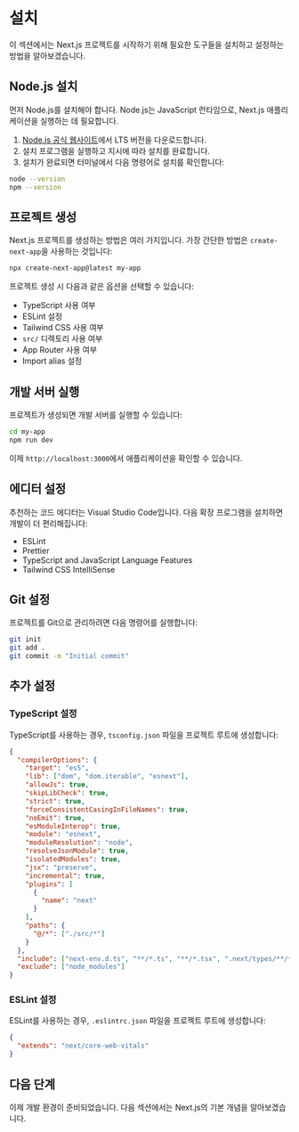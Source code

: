 # 설치

이 섹션에서는 Next.js 프로젝트를 시작하기 위해 필요한 도구들을 설치하고 설정하는 방법을 알아보겠습니다.

## Node.js 설치

먼저 Node.js를 설치해야 합니다. Node.js는 JavaScript 런타임으로, Next.js 애플리케이션을 실행하는 데 필요합니다.

1. [Node.js 공식 웹사이트](https://nodejs.org/)에서 LTS 버전을 다운로드합니다.
2. 설치 프로그램을 실행하고 지시에 따라 설치를 완료합니다.
3. 설치가 완료되면 터미널에서 다음 명령어로 설치를 확인합니다:

```bash
node --version
npm --version
```

## 프로젝트 생성

Next.js 프로젝트를 생성하는 방법은 여러 가지입니다. 가장 간단한 방법은 `create-next-app`을 사용하는 것입니다:

```bash
npx create-next-app@latest my-app
```

프로젝트 생성 시 다음과 같은 옵션을 선택할 수 있습니다:

- TypeScript 사용 여부
- ESLint 설정
- Tailwind CSS 사용 여부
- `src/` 디렉토리 사용 여부
- App Router 사용 여부
- Import alias 설정

## 개발 서버 실행

프로젝트가 생성되면 개발 서버를 실행할 수 있습니다:

```bash
cd my-app
npm run dev
```

이제 `http://localhost:3000`에서 애플리케이션을 확인할 수 있습니다.

## 에디터 설정

추천하는 코드 에디터는 Visual Studio Code입니다. 다음 확장 프로그램을 설치하면 개발이 더 편리해집니다:

- ESLint
- Prettier
- TypeScript and JavaScript Language Features
- Tailwind CSS IntelliSense

## Git 설정

프로젝트를 Git으로 관리하려면 다음 명령어를 실행합니다:

```bash
git init
git add .
git commit -m "Initial commit"
```

## 추가 설정

### TypeScript 설정

TypeScript를 사용하는 경우, `tsconfig.json` 파일을 프로젝트 루트에 생성합니다:

```json
{
  "compilerOptions": {
    "target": "es5",
    "lib": ["dom", "dom.iterable", "esnext"],
    "allowJs": true,
    "skipLibCheck": true,
    "strict": true,
    "forceConsistentCasingInFileNames": true,
    "noEmit": true,
    "esModuleInterop": true,
    "module": "esnext",
    "moduleResolution": "node",
    "resolveJsonModule": true,
    "isolatedModules": true,
    "jsx": "preserve",
    "incremental": true,
    "plugins": [
      {
        "name": "next"
      }
    ],
    "paths": {
      "@/*": ["./src/*"]
    }
  },
  "include": ["next-env.d.ts", "**/*.ts", "**/*.tsx", ".next/types/**/*.ts"],
  "exclude": ["node_modules"]
}
```

### ESLint 설정

ESLint를 사용하는 경우, `.eslintrc.json` 파일을 프로젝트 루트에 생성합니다:

```json
{
  "extends": "next/core-web-vitals"
}
```

## 다음 단계

이제 개발 환경이 준비되었습니다. 다음 섹션에서는 Next.js의 기본 개념을 알아보겠습니다.
